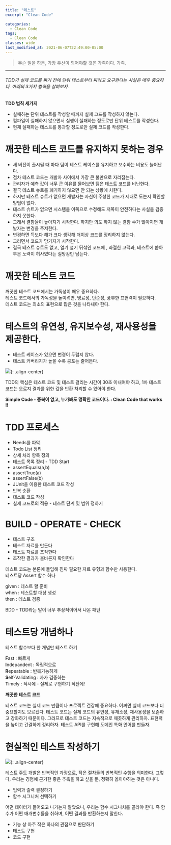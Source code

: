```yaml
---
title: "테스트"
excerpt: "Clean Code"

categories:
  - Clean Code
tags:
  - Clean Code 
classes: wide
last_modified_at: 2021-06-07T22:49:00-05:00
---
```


> 무슨 일을 하든, 가장 우선이 되어야할 것은 가족이다. 
> 가족.

***

###### TDD가 실제 코드를 짜기 전에 단위 테스트부터 짜라고 요구한다는 사실은 매우 중요하다. 아래의 3가지 법칙을 살펴보자.

**TDD 법칙 세가지**  

- 실패하는 단위 테스트를 작성할 때까지 실제 코드를 작성하지 않는다.
- 컴파일이 실패하지 않으면서 실행이 실패하는 정도로만 단위 테스트를 작성한다.
- 현재 실패하는 테스트를 통과할 정도로만 실제 코드를 작성한다.

# 깨끗한 테스트 코드를 유지하지 못하는 경우

- 새 버전이 출시될 때 마다 팀이 테스트 케이스를 유지하고 보수하는 비용도 늘어난다.
- 점차 테스트 코드는 개발자 사이에서 가장 큰 불만으로 자리잡는다.
- 관리자가 예측 값이 너무 큰 이유를 물어보면 팀은 테스트 코드를 비난한다.
- 결국 테스트 슈트를 폐기하지 않으면 안 되는 상황에 처한다.
- 하지만 테스트 슈트가 없으면 개발자는 자신이 주성한 코드가 제대로 도는지 확인할 방법이 없다.
- 테스트 슈트가 없으면 시스템을 이쪽으로 수정해도 저쪽이 안전하다는 사실을 검증하지 못한다.
- 그래서 결함율이 높아지기 시작한다. 하지만 의도 하지 않는 결함 수가 많아지면 개발자는 변경을 주저한다.
- 변경하면 득보다 해가 크다 생각해 더이상 코드를 정리하지 않는다.
- 그러면서 코드가 망가지기 시작한다.
- 결국 테스트 슈트도 없고, 얼기 설기 뒤섞인 코드에 , 좌절한 고객과, 테스트에 쏟아 부은 노력이 허사였다는 실망감만 남는다.

# 깨끗한 테스트 코드

깨끗한 테스트 코드에서는 가독성이 매우 중요하다.  
테스트 코드에서의 가독성을 높이려면, 명료성, 단순성, 풍부한 표현력이 필요하다.  
테스트 코드는 최소의 표현으로 많은 것을 나타내야 한다.  

# 테스트의 유연성, 유지보수성, 재사용성을 제공한다.

- 테스트 케이스가 있으면 변경이 두렵지 않다.
- 테스트 커버리지가 높을 수록 공포는 줄어든다.

![](https://keepinmindsh.github.io/lines/assets/img/TDD.png){: .align-center}


TDD의 핵심은 테스트 코드 및 테스트 걸리는 시간이 30초 이내여야 하고, 1차 테스트 코드는 오로지 결과를 위한 값을 반환 처리할 수 있어야 한다.  

**Simple Code - 중복이 없고, 누가봐도 명확한 코드이다. : Clean Code that works !!**

# TDD 프로세스

- Needs를 파악
- Todo List 정리
- 상세 처리 항목 정의
- 테스트 목록 정리 - TDD Start
- assertEquals(a,b)
- assertTrue(a)
- assertFalse(b)
- JUnit을 이용한 테스트 코드 작성
- 반복 순환
- 테스트 코드 작성
- 실제 코드로의 적용 - 테스트 단계 및 범위 정하기

# BUILD - OPERATE - CHECK

- 테스트 구조
- 테스트 자료를 만든다
- 테스트 자료를 조작한다
- 조작한 결과가 올바른지 확인한다


테스트 코드는 본론에 돌입해 진짜 필요한 자료 유형과 함수만 사용한다.  
테스트당 Assert 함수 하나  

given : 테스트 할 준비  
when : 테스트할 대상 생성  
then : 테스트 검증  


BDD - TDD라는 말이 너무 추상적이어서 나온 패턴  

# 테스트당 개념하나

테스트 함수보다 한 개념만 테스트 하기

**F**ast : 빠르게  
**I**ndepandent : 독립적으로  
**R**epeatable : 반복가능하게  
**S**elf-Validating : 자가 검증하는  
**T**imely : 적시에 - 실제로 구현하기 직전에!  

**깨끗한 테스트 코드**  

테스트 코드는 실제 코드 만큼이나 프로젝트 건강에 중요하다. 어쩌면 실제 코드보다 더 중요할지도 모르겠다. 테스트 코드는 실제 코드의 유연성, 유재소성, 재사용성을 보존하고 강화하기 때문이다. 그러므로 테스트 코드는 지속적으로 깨끗하게 관리하자. 표현력을 높이고 간결하게 정리하자. 테스트 API를 구현해 도메인 특화 언어를 만들자.

# 현실적인 테스트 작성하기

![](https://keepinmindsh.github.io/lines/assets/img/TDD_martinfowler.png){: .align-center}

테스트 주도 개발은 반복적인 과정으로, 작은 절차들의 반복적인 수행을 의미한다. 그렇다, 우리는 경험에 근거한 좋은 추측을 하고 싶을 뿐, 정확히 옳아야하는 것은 아니다.
- 입력과 출력 결정하기
- 함수 시그니처 선택하기  

어떤 데이터가 들어오고 나가는지 알았으니, 우리는 함수 시그니처를 골라야 한다. 즉 함수가 어떤 매개변수들을 취하며, 어떤 결과를 반환하는지 말한다.

- 기능 상 아주 작은 하나의 관점으로 판단하기
- 테스트 구현
- 코드 구현
